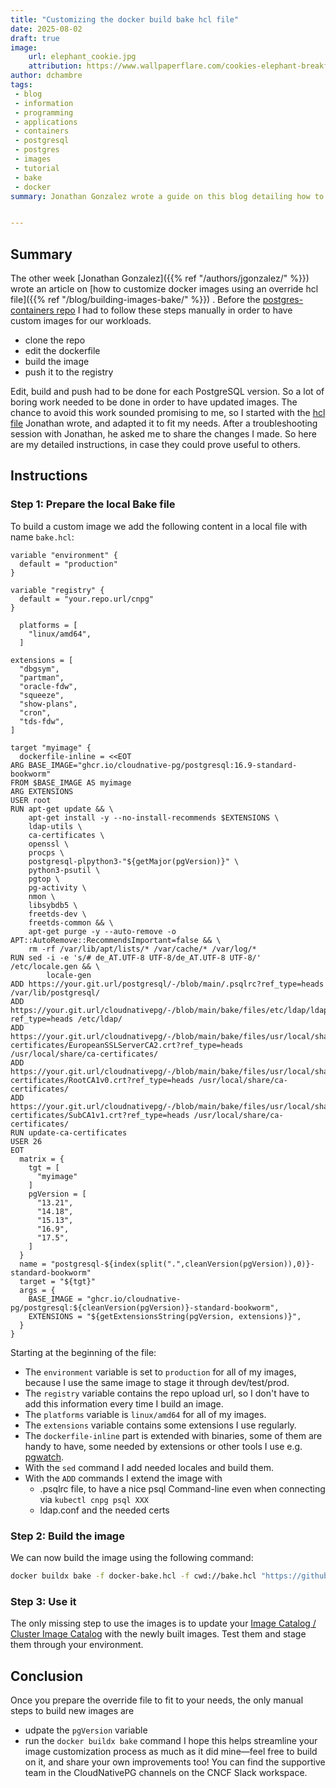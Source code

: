 ```yaml
---
title: "Customizing the docker build bake hcl file"
date: 2025-08-02
draft: true
image:
    url: elephant_cookie.jpg
    attribution: https://www.wallpaperflare.com/cookies-elephant-breakfast-for-children-dessert-food-sweet-food-wallpaper-asujf/download
author: dchambre
tags:
 - blog
 - information
 - programming
 - applications
 - containers
 - postgresql
 - postgres
 - images
 - tutorial
 - bake
 - docker
summary: Jonathan Gonzalez wrote a guide on this blog detailing how to customize Docker images by using an override hcl file. I tried it for a spin.


---
```


## Summary

The other week [Jonathan Gonzalez]({{% ref "/authors/jgonzalez/" %}}) wrote an 
article on
[how to customize docker images using an override hcl file]({{% ref "/blog/building-images-bake/" %}}) .
Before the [postgres-containers repo](https://github.com/cloudnative-pg/postgres-containers)
I had to follow these steps manually in order to have custom images for our workloads.

  - clone the repo
  - edit the dockerfile
  - build the image
  - push it to the registry

Edit, build and push had to be done for each PostgreSQL version.
So a lot of boring work needed to be done in order to have updated images.
The chance to avoid this work sounded promising to me, so I started with the 
[hcl file](https://raw.githubusercontent.com/cloudnative-pg/cloudnative-pg.github.io/refs/heads/main/content/blog/building-images-bake/bake.hcl) 
Jonathan wrote, and adapted it to fit my needs.
After a troubleshooting session with Jonathan, he asked me to share the changes I made.
So here are my detailed instructions, in case they could prove useful to others.

## Instructions

### Step 1: Prepare the local Bake file

To build a custom image we add the following content in a local file with name 
`bake.hcl`:

```hcl
variable "environment" {
  default = "production"
}

variable "registry" {
  default = "your.repo.url/cnpg"
}

  platforms = [
    "linux/amd64",
  ]

extensions = [
  "dbgsym",
  "partman",
  "oracle-fdw",
  "squeeze",
  "show-plans",
  "cron",
  "tds-fdw",
]

target "myimage" {
  dockerfile-inline = <<EOT
ARG BASE_IMAGE="ghcr.io/cloudnative-pg/postgresql:16.9-standard-bookworm"
FROM $BASE_IMAGE AS myimage
ARG EXTENSIONS
USER root
RUN apt-get update && \
    apt-get install -y --no-install-recommends $EXTENSIONS \
    ldap-utils \
    ca-certificates \
    openssl \
    procps \
    postgresql-plpython3-"${getMajor(pgVersion)}" \
    python3-psutil \
    pgtop \
    pg-activity \
    nmon \
    libsybdb5 \
    freetds-dev \
    freetds-common && \
    apt-get purge -y --auto-remove -o APT::AutoRemove::RecommendsImportant=false && \
    rm -rf /var/lib/apt/lists/* /var/cache/* /var/log/*
RUN sed -i -e 's/# de_AT.UTF-8 UTF-8/de_AT.UTF-8 UTF-8/' /etc/locale.gen && \
        locale-gen
ADD https://your.git.url/postgresql/-/blob/main/.psqlrc?ref_type=heads /var/lib/postgresql/
ADD https://your.git.url/cloudnativepg/-/blob/main/bake/files/etc/ldap/ldap.conf?ref_type=heads /etc/ldap/
ADD https://your.git.url/cloudnativepg/-/blob/main/bake/files/usr/local/share/ca-certificates/EuropeanSSLServerCA2.crt?ref_type=heads /usr/local/share/ca-certificates/
ADD https://your.git.url/cloudnativepg/-/blob/main/bake/files/usr/local/share/ca-certificates/RootCA1v0.crt?ref_type=heads /usr/local/share/ca-certificates/
ADD https://your.git.url/cloudnativepg/-/blob/main/bake/files/usr/local/share/ca-certificates/SubCA1v1.crt?ref_type=heads /usr/local/share/ca-certificates/
RUN update-ca-certificates 
USER 26
EOT
  matrix = {
    tgt = [
      "myimage"
    ]
    pgVersion = [
      "13.21",
      "14.18",
      "15.13",
      "16.9",
      "17.5",
    ]
  }
  name = "postgresql-${index(split(".",cleanVersion(pgVersion)),0)}-standard-bookworm"
  target = "${tgt}"
  args = {
    BASE_IMAGE = "ghcr.io/cloudnative-pg/postgresql:${cleanVersion(pgVersion)}-standard-bookworm",
    EXTENSIONS = "${getExtensionsString(pgVersion, extensions)}",
  }
}
```

Starting at the beginning of the file:

- The `environment` variable is set to `production` for all of my images, 
because I use the same image to stage it through dev/test/prod.
- The `registry` variable contains the repo upload url, so I don't have to add 
this information every time I build an image.
- The `platforms` variable is `linux/amd64` for all of my images.
- The `extensions` variable contains some extensions I use regularly.
- The `dockerfile-inline` part is extended with binaries, some of them are handy
 to have, some needed by extensions or other tools I use e.g. [pgwatch](https://github.com/cybertec-postgresql/pgwatch).
- With the `sed` command I add needed locales and build them.
- With the `ADD` commands I extend the image with
  - .psqlrc file, to have a nice psql Command-line even when connecting via 
  `kubectl cnpg psql XXX`
  - ldap.conf and the needed certs

### Step 2: Build the image

We can now build the image using the following command:

```bash
docker buildx bake -f docker-bake.hcl -f cwd://bake.hcl "https://github.com/cloudnative-pg/postgres-containers.git" myimage
```

### Step 3: Use it

The only missing step to use the images is to update your 
[Image Catalog / Cluster Image Catalog](https://cloudnative-pg.io/documentation/current/image_catalog/) 
with the newly built images.
Test them and stage them through your environment.

## Conclusion

Once you prepare the override file to fit to your needs, the only manual steps 
to build new images are
  - udpate the `pgVersion` variable
  - run the `docker buildx bake` command
   I hope this helps streamline your image customization process as much as it 
   did mine—feel free to build on it, and share your own improvements too! 
   You can find the supportive team in the CloudNativePG channels on the CNCF Slack workspace.